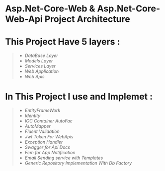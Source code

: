 # Asp.Net-Core-Web & Asp.Net-Core-Web-Api Project Architecture

# This Project Have 5 layers : 

> - *DataBase Layer*
> - *Models Layer*
> - *Services Layer*
> - *Web Application*
> - *Web Apis*

# In This Project I use and Implemet :

> - *EntityFrameWork*
> - *Identity* 
> - *IOC Container AutoFac*
> - *AutoMapper* 
> - *Fluent Validation*
> - *Jwt Token For WebApis*
> - *Exception Handler* 
> - *Swagger for Api Docs*
> - *Fcm for App Notification*
> - *Email Sending service with Templates*
> - *Generic Repository Implementation With Db Factory*


 

